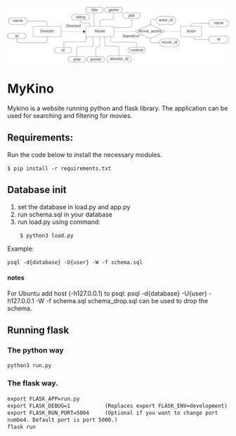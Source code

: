 ![](MyKino_ER_model.jpeg)

# MyKino
Mykino is a website running python and flask library. The application can be used for searching and filtering for movies.

## Requirements:
Run the code below to install the necessary modules.
    
    $ pip install -r requirements.txt


## Database init
1. set the database in load.py and app.py
2. run schema.sql in your database
3. run load.py using command:
```
    $ python3 load.py
```
Example: 
    
    psql -d{database} -U{user} -W -f schema.sql

#### notes
For Ubuntu add host (-h127.0.0.1) to psql: 
    psql -d{database} -U{user} -h127.0.0.1 -W -f schema.sql
schema_drop.sql can be used to drop the schema.


## Running flask
### The python way
    python3 run.py

### The flask way.
    export FLASK_APP=run.py
    export FLASK_DEBUG=1           (Replaces export FLASK_ENV=development)
    export FLASK_RUN_PORT=5004     (Optional if you want to change port numbe4. Default port is port 5000.)
    flask run
